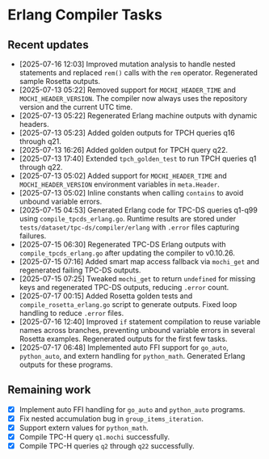 # Erlang Compiler Tasks

## Recent updates
- [2025-07-16 12:03] Improved mutation analysis to handle nested statements and
  replaced `rem()` calls with the `rem` operator. Regenerated sample Rosetta
  outputs.
- [2025-07-13 05:22] Removed support for `MOCHI_HEADER_TIME` and
  `MOCHI_HEADER_VERSION`. The compiler now always uses the repository
  version and the current UTC time.
- [2025-07-13 05:22] Regenerated Erlang machine outputs with dynamic headers.
- [2025-07-13 05:23] Added golden outputs for TPCH queries q16 through q21.
- [2025-07-13 16:26] Added golden output for TPCH query q22.
- [2025-07-13 17:40] Extended `tpch_golden_test` to run TPCH queries q1 through q22.
- [2025-07-13 05:02] Added support for `MOCHI_HEADER_TIME` and `MOCHI_HEADER_VERSION` environment variables in `meta.Header`.
- [2025-07-13 05:02] Inline constants when calling `contains` to avoid unbound variable errors.
- [2025-07-15 04:53] Generated Erlang code for TPC-DS queries q1-q99 using
  `compile_tpcds_erlang.go`. Runtime results are stored under
  `tests/dataset/tpc-ds/compiler/erlang` with `.error` files capturing
  failures.
- [2025-07-15 06:30] Regenerated TPC-DS Erlang outputs with `compile_tpcds_erlang.go`
  after updating the compiler to v0.10.26.
- [2025-07-15 07:16] Added smart map access fallback via `mochi_get` and
  regenerated failing TPC-DS outputs.
- [2025-07-15 07:25] Tweaked `mochi_get` to return `undefined` for missing
  keys and regenerated TPC-DS outputs, reducing `.error` count.
- [2025-07-17 00:15] Added Rosetta golden tests and `compile_rosetta_erlang.go`
  script to generate outputs. Fixed loop handling to reduce `.error` files.
- [2025-07-16 12:40] Improved `if` statement compilation to reuse variable names
  across branches, preventing unbound variable errors in several Rosetta
  examples. Regenerated outputs for the first few tasks.
- [2025-07-17 06:48] Implemented auto FFI support for `go_auto`, `python_auto`,
  and extern handling for `python_math`. Generated Erlang outputs for these
  programs.

## Remaining work
- [x] Implement auto FFI handling for `go_auto` and `python_auto` programs.
- [x] Fix nested accumulation bug in `group_items_iteration`.
- [x] Support extern values for `python_math`.
- [x] Compile TPC-H query `q1.mochi` successfully.
- [x] Compile TPC-H queries `q2` through `q22` successfully.
